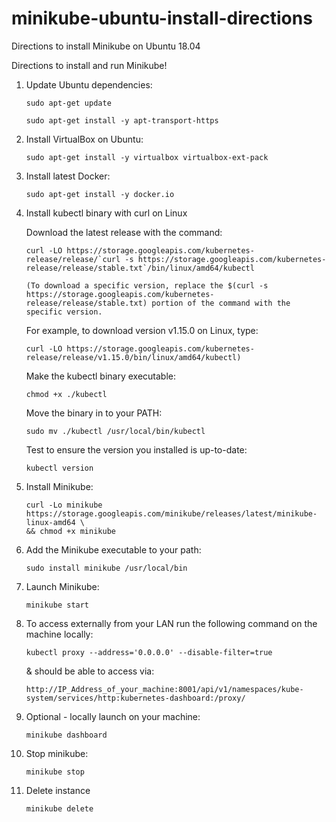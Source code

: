 # minikube-ubuntu-install-directions
Directions to install Minikube on Ubuntu 18.04





Directions to install and run Minikube!

1.	Update Ubuntu dependencies:

		sudo apt-get update
    
		sudo apt-get install -y apt-transport-https

2.	Install VirtualBox on Ubuntu:

		sudo apt-get install -y virtualbox virtualbox-ext-pack

3.	Install latest Docker:

		sudo apt-get install -y docker.io

4.	Install kubectl binary with curl on Linux

	Download the latest release with the command:
	
		curl -LO https://storage.googleapis.com/kubernetes-release/release/`curl -s https://storage.googleapis.com/kubernetes-release/release/stable.txt`/bin/linux/amd64/kubectl

		(To download a specific version, replace the $(curl -s https://storage.googleapis.com/kubernetes-release/release/stable.txt) portion of the command with the specific version.

	For example, to download version v1.15.0 on Linux, type:

		curl -LO https://storage.googleapis.com/kubernetes-release/release/v1.15.0/bin/linux/amd64/kubectl)

	Make the kubectl binary executable:
	
		chmod +x ./kubectl

	Move the binary in to your PATH:
	
		sudo mv ./kubectl /usr/local/bin/kubectl

	Test to ensure the version you installed is up-to-date:
	
		kubectl version




5.	Install Minikube:

		curl -Lo minikube https://storage.googleapis.com/minikube/releases/latest/minikube-linux-amd64 \
		&& chmod +x minikube

6.	Add the Minikube executable to your path:

		sudo install minikube /usr/local/bin

7.	Launch Minikube:

		minikube start

8.	To access externally from your LAN run the following command on the machine locally:

		kubectl proxy --address='0.0.0.0' --disable-filter=true

	& should be able to access via:
	
		http://IP_Address_of_your_machine:8001/api/v1/namespaces/kube-system/services/http:kubernetes-dashboard:/proxy/

9.	Optional - locally launch on your machine:

		minikube dashboard

10.	Stop minikube:

		minikube stop

11.	Delete instance

		minikube delete
